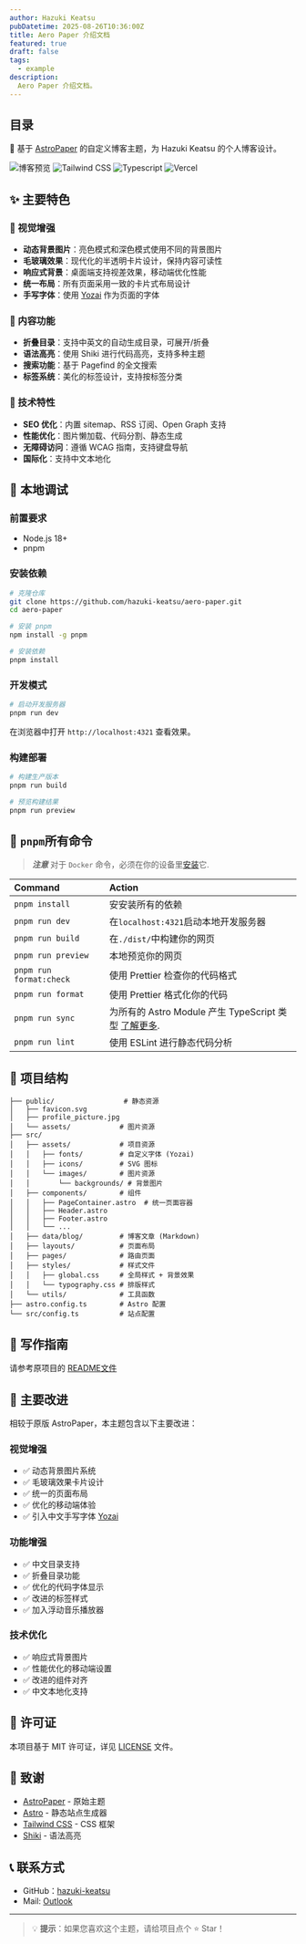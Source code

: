 ```yaml
---
author: Hazuki Keatsu
pubDatetime: 2025-08-26T10:36:00Z
title: Aero Paper 介绍文档
featured: true
draft: false
tags:
  - example
description:
  Aero Paper 介绍文档。
---
```


## 目录

🌸 基于 [AstroPaper](https://github.com/satnaing/astro-paper) 的自定义博客主题，为 Hazuki Keatsu 的个人博客设计。

![博客预览](https://img.shields.io/badge/Astro-4.0.12-FF5D01?style=for-the-badge&logo=astro&logoColor=white)
![Tailwind CSS](https://img.shields.io/badge/Tailwind_CSS-4.1.11-38B2AC?style=for-the-badge&logo=tailwind-css&logoColor=white)
![Typescript](https://img.shields.io/badge/TypeScript-007ACC?style=for-the-badge&logo=typescript&logoColor=white)
![Vercel](https://img.shields.io/badge/vercel-%23000000.svg?style=for-the-badge&logo=vercel&logoColor=white)

## ✨ 主要特色

### 🎨 视觉增强
- **动态背景图片**：亮色模式和深色模式使用不同的背景图片
- **毛玻璃效果**：现代化的半透明卡片设计，保持内容可读性
- **响应式背景**：桌面端支持视差效果，移动端优化性能
- **统一布局**：所有页面采用一致的卡片式布局设计
- **手写字体**：使用 [Yozai](https://github.com/lxgw/yozai-font) 作为页面的字体

### 📝 内容功能
- **折叠目录**：支持中英文的自动生成目录，可展开/折叠
- **语法高亮**：使用 Shiki 进行代码高亮，支持多种主题
- **搜索功能**：基于 Pagefind 的全文搜索
- **标签系统**：美化的标签设计，支持按标签分类

### 🔧 技术特性
- **SEO 优化**：内置 sitemap、RSS 订阅、Open Graph 支持
- **性能优化**：图片懒加载、代码分割、静态生成
- **无障碍访问**：遵循 WCAG 指南，支持键盘导航
- **国际化**：支持中文本地化

## 🚀 本地调试

### 前置要求
- Node.js 18+ 
- pnpm

### 安装依赖

```bash
# 克隆仓库
git clone https://github.com/hazuki-keatsu/aero-paper.git
cd aero-paper

# 安装 pnpm
npm install -g pnpm

# 安装依赖
pnpm install
```

### 开发模式

```bash
# 启动开发服务器
pnpm run dev
```

在浏览器中打开 `http://localhost:4321` 查看效果。

### 构建部署

```bash
# 构建生产版本
pnpm run build

# 预览构建结果
pnpm run preview
```

## 🧞 `pnpm`所有命令

> **_注意_** 对于 `Docker` 命令，必须在你的设备里[安装](https://docs.docker.com/engine/install/)它.

| Command                              | Action                                                                                                                           |
| :----------------------------------- | :------------------------------------------------------------------------------------------------------------------------------- |
| `pnpm install`                       | 安安装所有的依赖                                                                                                            |
| `pnpm run dev`                       | 在`localhost:4321`启动本地开发服务器                                                                                       |
| `pnpm run build`                     | 在`./dist/`中构建你的网页                                                                                          |
| `pnpm run preview`                   | 本地预览你的网页                                                                                     |
| `pnpm run format:check`              |使用 Prettier 检查你的代码格式                                                                                                 |
| `pnpm run format`                    | 使用 Prettier 格式化你的代码                                                                                                       |
| `pnpm run sync`                      | 为所有的 Astro Module 产生 TypeScript 类型 [了解更多](https://docs.astro.build/en/reference/cli-reference/#astro-sync). |
| `pnpm run lint`                      | 使用 ESLint 进行静态代码分析                                                                                                                |

## 📁 项目结构

```
├── public/                 # 静态资源
│   ├── favicon.svg        
│   ├── profile_picture.jpg
│   └── assets/            # 图片资源
├── src/
│   ├── assets/            # 项目资源
│   │   ├── fonts/         # 自定义字体 (Yozai)
│   │   ├── icons/         # SVG 图标
│   │   └── images/        # 图片资源
│   │       └── backgrounds/ # 背景图片
│   ├── components/        # 组件
│   │   ├── PageContainer.astro  # 统一页面容器
│   │   ├── Header.astro
│   │   ├── Footer.astro
│   │   └── ...
│   ├── data/blog/         # 博客文章 (Markdown)
│   ├── layouts/           # 页面布局
│   ├── pages/             # 路由页面
│   ├── styles/            # 样式文件
│   │   ├── global.css     # 全局样式 + 背景效果
│   │   └── typography.css # 排版样式
│   └── utils/             # 工具函数
├── astro.config.ts        # Astro 配置
└── src/config.ts          # 站点配置
```

## 📝 写作指南

请参考原项目的 [README文件](./README.raw.md)

## 🔧 主要改进

相较于原版 AstroPaper，本主题包含以下主要改进：

### 视觉增强
- ✅ 动态背景图片系统
- ✅ 毛玻璃效果卡片设计
- ✅ 统一的页面布局
- ✅ 优化的移动端体验
- ✅ 引入中文手写字体 [Yozai](https://github.com/lxgw/yozai-font)

### 功能增强
- ✅ 中文目录支持
- ✅ 折叠目录功能
- ✅ 优化的代码字体显示
- ✅ 改进的标签样式
- ✅ 加入浮动音乐播放器

### 技术优化
- ✅ 响应式背景图片
- ✅ 性能优化的移动端设置
- ✅ 改进的组件对齐
- ✅ 中文本地化支持

## 📄 许可证

本项目基于 MIT 许可证，详见 [LICENSE](LICENSE) 文件。

## 🙏 致谢

- [AstroPaper](https://github.com/satnaing/astro-paper) - 原始主题
- [Astro](https://astro.build/) - 静态站点生成器
- [Tailwind CSS](https://tailwindcss.com/) - CSS 框架
- [Shiki](https://shiki.style/) - 语法高亮

## 📞 联系方式

- GitHub：[hazuki-keatsu](https://github.com/hazuki-keatsu)
- Mail: [Outlook](mailto:yeyuefeng699@outlook.com)

---

> 💡 **提示**：如果您喜欢这个主题，请给项目点个 ⭐ Star！
